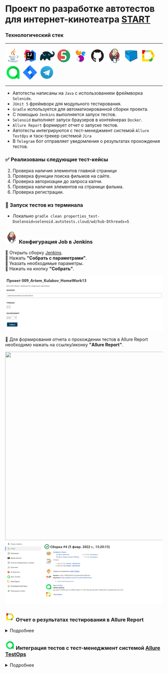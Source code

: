 # Проект по разработке автотестов для интернет-кинотеатра [START](https://start.ru/ "START")
### Технологический стек
________
<img src="image/logo/Java.svg" width="50" height="50"/> <img src="image/logo/Intelij_IDEA.svg" width="50" height="50"/> <img src="image/logo/Gradle.svg" width="50" height="50"/> <img src="image/logo/JUnit5.svg" width="50" height="50"/> <img src="image/logo/Selenide.svg" width="50" height="50"/> <img src="image/logo/GitHub.svg" width="50" height="50"/> <img src="image/logo/Jenkins.svg" width="50" height="50"/> <img src="image/logo/Selenoid.svg" width="50" height="50"/> <img src="image/logo/Allure_Report.svg" width="50" height="50"/> <img src="image/logo/Allure_TestOps.svg" width="50" height="50"/> <img src="image/logo/Jira.svg" width="50" height="50"/> <img src="image/logo/Telegram.svg" width="50" height="50"/>

-----
* Автотесты написаны на ``Java`` с использованием фреймворка ``Selenide``.
* ``JUnit 5`` фреймворк для модульного тестирования.
* ``Gradle`` используется для автоматизированной сборки проекта.
* С помощью ``Jenkins`` выполняется запуск тестов.
* ``Selenoid`` выполняет запуск браузеров в контейнерах ``Docker``.
* ``Allure Report`` формирует отчет о запуске тестов.
* Автотесты интегрируются с тест-менеджмент системой ``Allure TestOps`` и таск-трекер системой ``Jira``
* В ``Telegram`` бот отправляет уведомления о результатах прохождения тестов.

### ✅  Реализованы следующие тест-кейсы
2. Проверка наличия элементов главной страници
3. Проверка функции поиска фильмов на сайте.
4. Проверка авторизации до запроса капчи.
5. Проверка наличия элементов на страници фильма.
6. Проверка регистрации.


### 🚀 Запуск тестов из терминала
* Локально ``gradle clean properties_test-Dselenoid=selenoid.autotests.cloud/wd/hub-Dthreads=5``

### <img src="image/logo/Jenkins.svg" width="40" height="40"/> Конфигурация Job в Jenkins 
🔴 Открыть сборку [Jenkins](https://jenkins.autotests.cloud/job/009_Artem_Kulakov_HomeWork13/).  
🔴 Нажать **"Собрать с параметрами"**.  
🔴 Указать необходимые параметры.  
🔴 Нажать на кнопку **"Собрать"**.  

<img src="image/screenshots/img_9.png">  

🔴 Для формирования отчета о прохождении тестов в Allure Report необходимо нажать на ссылку/иконку **"Allure Report"**.  

<img src="image/screenshots/allure report1.jpg" width="1000" height="600"/>  
<img src="image/screenshots/img_1.png">

### <img src="image/logo/Allure_Report.svg" width="30" height="30"/> Отчет о результатах тестирования в Allure Report

<details>
  <summary>Подробнее</summary>  
  
**1.** Страница «Suites».  

На данной странице представляется распределение выполнявшихся тестов по тестовым наборам или классам, в которых находятся тестовые методы.

<img src="image/screenshots/img_6.png">  

**2.** Страница «Timeline».  

Данная страница визуализирует временные рамки прохождения каждого теста.  

<img src="image/screenshots/img_7.png">  

</details>  

### <img src="image/logo/Allure_TestOps.svg" width="30" height="30"/> Интеграция тестов c тест-менеджмент системой [Allure TestOps](https://allure.autotests.cloud/project/996/dashboards)

<details>
  <summary>Подробнее</summary> 

  
📎 **Dashboards.**  

<img src="image/screenshots/img_4.png/">  
  
  

### <img src="image/logo/Jira.svg" width="30" height="30"/> Интеграция тестов c таск-трекер системой [Jira](https://jira.autotests.cloud/browse/HOMEWORK-323)  

<img src="image/screenshots/img_5.png/">  
 

### <img src="image/logo/Telegram.svg" width="30" height="30"/> Уведомления о прохождении тестов в Telegram  

<img src="image/screenshots/img_8.png/">  
